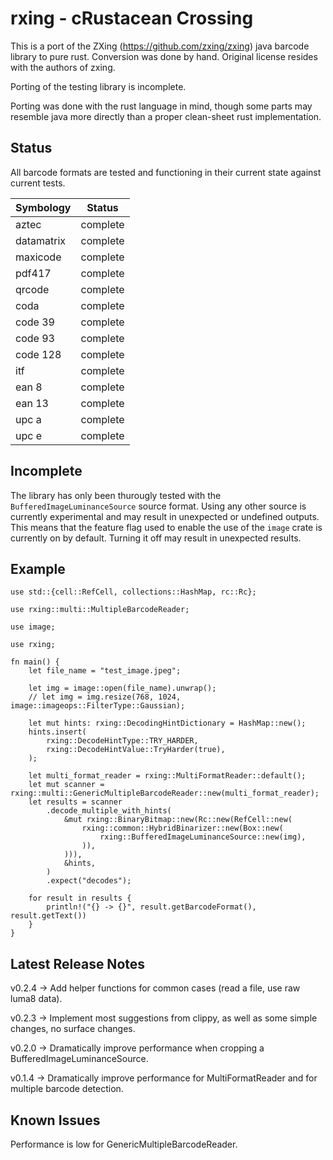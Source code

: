 # rxing - cRustacean Crossing

This is a port of the ZXing (https://github.com/zxing/zxing) java barcode library to pure rust. Conversion was done by hand. Original license resides with the authors of zxing.

Porting of the testing library is incomplete.

Porting was done with the rust language in mind, though some parts may resemble java more directly than a proper clean-sheet rust implementation.

## Status
All barcode formats are tested and functioning in their current state against current tests.

| Symbology | Status |
| --- | --- |
| aztec | complete |
| datamatrix | complete |
| maxicode | complete |
| pdf417 | complete |
| qrcode | complete |
| coda | complete |
| code 39 | complete |
| code 93 | complete |
| code 128 | complete |
| itf | complete |
| ean 8 | complete |
| ean 13 | complete |
| upc a | complete |
| upc e | complete |

## Incomplete
The library has only been thurougly tested with the `BufferedImageLuminanceSource` source format. Using any other
source is currently experimental and may result in unexpected or undefined outputs. This means that the feature flag
used to enable the use of the `image` crate is currently on by default. Turning it off may result in unexpected results.

## Example

```
use std::{cell::RefCell, collections::HashMap, rc::Rc};

use rxing::multi::MultipleBarcodeReader;

use image;

use rxing;

fn main() {
    let file_name = "test_image.jpeg";

    let img = image::open(file_name).unwrap();
    // let img = img.resize(768, 1024, image::imageops::FilterType::Gaussian);

    let mut hints: rxing::DecodingHintDictionary = HashMap::new();
    hints.insert(
        rxing::DecodeHintType::TRY_HARDER,
        rxing::DecodeHintValue::TryHarder(true),
    );

    let multi_format_reader = rxing::MultiFormatReader::default();
    let mut scanner = rxing::multi::GenericMultipleBarcodeReader::new(multi_format_reader);
    let results = scanner
        .decode_multiple_with_hints(
            &mut rxing::BinaryBitmap::new(Rc::new(RefCell::new(
                rxing::common::HybridBinarizer::new(Box::new(
                    rxing::BufferedImageLuminanceSource::new(img),
                )),
            ))),
            &hints,
        )
        .expect("decodes");

    for result in results {
        println!("{} -> {}", result.getBarcodeFormat(), result.getText())
    }
}

```

## Latest Release Notes
v0.2.4 -> Add helper functions for common cases (read a file, use raw luma8 data).

v0.2.3 -> Implement most suggestions from clippy, as well as some simple changes, no surface changes.

v0.2.0 -> Dramatically improve performance when cropping a BufferedImageLuminanceSource.

v0.1.4 -> Dramatically improve performance for MultiFormatReader and for multiple barcode detection.

## Known Issues
Performance is low for GenericMultipleBarcodeReader.